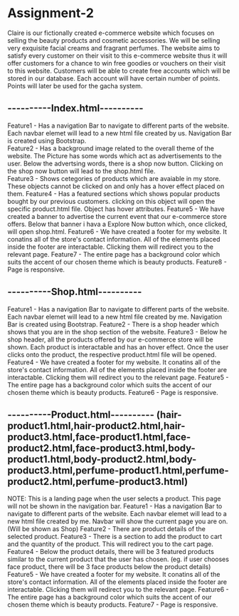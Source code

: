 # Assignment-2
Claire is our fictionally created e-commerce website which focuses on selling the beauty products and cosmetic accessories. We will be selling very exquisite facial creams and fragrant perfumes. The website aims to satisfy every customer on their visit to this e-commerce website thus it will offer customers for a chance to win free goodies or vouchers on their visit to this website. Customers will be able to create free accounts which will be stored in our database. Each account will have certain number of points. Points will later be used for the gacha system.

## ----------Index.html----------
Feature1 - Has a navigation Bar to navigate to different parts of the website. Each navbar elemet will lead to a new html file created by us. Navigation Bar is created using Bootstrap. <br />
Feature2 - Has a background image related to the overall theme of the website. The Picture has some words which act as advertisements to the user. Below the advertsing words, there is a shop now button. Clicking on the shop now button will lead to the shop.html file. <br />
Feature3 - Shows cetegories of products which are avaiable in my store. These objects cannot be clicked on and only has a hover effect placed on them.
Feature4 - Has a featured sections which shows popular products bought by our previous customers. clicking on this object will open the specific product.html file. Object has hover attributes.
Feature5 - We have created a banner to advertise the current event that our e-commerce store offers. Below that banner i hava a Explore Now button which, once clicked, will open shop.html.
Feature6 - We have created a footer for my website. It conatins all of the store's contact information. All of the elements placed inside the footer are interactable. Clicking them will redirect you to the relevant page.
Feature7 - The entire page has a background color which suits the accent of our chosen theme which is beauty products.
Feature8 - Page is responsive.

## ----------Shop.html----------
Feature1 - Has a navigation Bar to navigate to different parts of the website. Each navbar elemet will lead to a new html file created by me. Navigation Bar is created using Bootstrap.
Feature2 - There is a shop header which shows that you are in the shop section of the website.
Feature3 - Below he shop header, all the products offered by our e-commerce store will be shown. Each product is interactable and has an hover effect. Once the user clicks onto the product, the respective product.html file will be opened.
Feature4 -  We have created a footer for my website. It conatins all of the store's contact information. All of the elements placed inside the footer are interactable. Clicking them will redirect you to the relevant page.
Feature5 - The entire page has a background color which suits the accent of our chosen theme which is beauty products.
Feature6 - Page is responsive.

## ----------Product.html---------- (hair-product1.html,hair-product2.html,hair-product3.html,face-product1.html,face-product2.html,face-product3.html,body-product1.html,body-product2.html,body-product3.html,perfume-product1.html,perfume-product2.html,perfume-product3.html)
NOTE: This is a landing page when the user selects a product. This page will not be shown in the navigation bar.
Feature1 - Has a navigation Bar to navigate to different parts of the website. Each navbar elemet will lead to a new html file created by me. Navbar will show the current page you are on. (Will be shown as Shop)
Feature2 - There are product details of the selected product. 
Feature3 - There is a section to add the product to cart and the quantity of the product. This will redirect you to the cart page.
Feature4 - Below the product details, there will be 3 featured products similar to the current product that the user has chosen. (eg. if user chooses face product, there will be 3 face products below the product details)
Feature5 -  We have created a footer for my website. It conatins all of the store's contact information. All of the elements placed inside the footer are interactable. Clicking them will redirect you to the relevant page.
Feature6 - The entire page has a background color which suits the accent of our chosen theme which is beauty products.
Feature7 - Page is responsive.